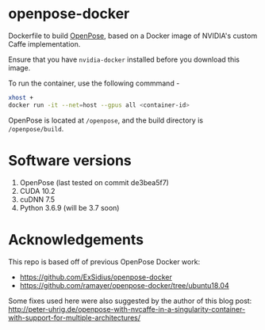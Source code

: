 # openpose-docker

Dockerfile to build [OpenPose](https://github.com/CMU-Perceptual-Computing-Lab/openpose), based on a Docker image of NVIDIA's custom Caffe implementation.

Ensure that you have `nvidia-docker` installed before you download this image.

To run the container, use the following commmand - 

```bash
xhost +
docker run -it --net=host --gpus all <container-id>
```

OpenPose is located at `/openpose`, and the build directory is `/openpose/build`.

# Software versions
1. OpenPose (last tested on commit de3bea5f7)
1. CUDA 10.2
2. cuDNN 7.5
3. Python 3.6.9 (will be 3.7 soon)

# Acknowledgements
This repo is based off of previous OpenPose Docker work:
 * https://github.com/ExSidius/openpose-docker
 * https://github.com/ramayer/openpose-docker/tree/ubuntu18.04

Some fixes used here were also suggested by the author of this blog post:
http://peter-uhrig.de/openpose-with-nvcaffe-in-a-singularity-container-with-support-for-multiple-architectures/
